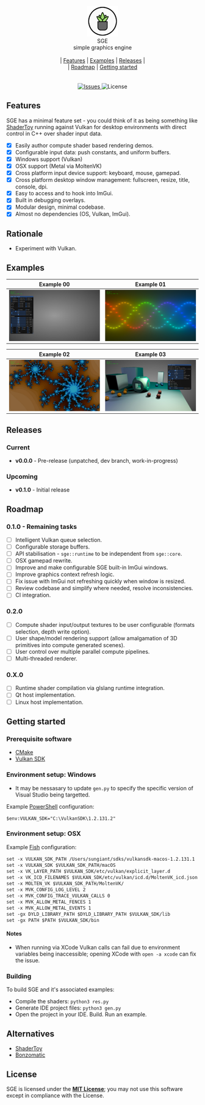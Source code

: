 <p align="center">
  <br/>
  <img src="docs/logo.png" width="80px"/>
  <br/>
  SGE
  <br/>
  simple graphics engine
  <br/>
  <br/>|
    <a href="#features">Features</a> |
    <a href="#examples">Examples</a> |
    <a href="#releases">Releases</a> |
  <br/>|
    <a href="#roadmap">Roadmap</a> |
    <a href="#getting-started">Getting started</a>
  <br/>
  <br/>
  <br/>
  <a href="https://github.com/sungiant/sge/issues">
    <img alt="Issues" src="https://img.shields.io/github/issues-raw/sungiant/sge.svg"/>
  </a>
  <img alt="License" src="https://img.shields.io/github/license/sungiant/sge"/>
  <br/>
</p>

## Features

SGE has a minimal feature set - you could think of it as being something like [ShaderToy](https://www.shadertoy.com) running against Vulkan for desktop environments with direct control in C++ over shader input data.

- [x] Easily author compute shader based rendering demos.
- [x] Configurable input data: push constants, and uniform buffers.
- [x] Windows support (Vulkan)
- [x] OSX support (Metal via MoltenVK)
- [x] Cross platform input device support: keyboard, mouse, gamepad.
- [x] Cross platform desktop window management: fullscreen, resize, title, console, dpi.
- [x] Easy to access and to hook into ImGui.
- [x] Built in debugging overlays.
- [x] Modular design, minimal codebase.
- [x] Almost no dependencies (OS, Vulkan, ImGui).

## Rationale

* Experiment with Vulkan.

## Examples

| Example 00 | Example 01 |
|:---:|:---:|
|<a href="/examples/ex00_vanilla"><img src="/docs/ex00.jpg"/></a>|<a href="/examples/ex01_sinewaves"><img src="/docs/ex01.jpg"/></a>|

| Example 02 | Example 03 |
|:---:|:---:|
|<a href="/examples/ex02_juliaset"><img src="/docs/ex02.jpg"/></a>|<a href="/examples/ex03_staticsdf"><img src="/docs/ex03.jpg"/></a>|

## Releases

### Current

* **v0.0.0** - Pre-release (unpatched, dev branch, work-in-progress)

### Upcoming

* **v0.1.0** - Initial release

## Roadmap

### 0.1.0 - Remaining tasks

- [ ] Intelligent Vulkan queue selection.
- [ ] Configurable storage buffers.
- [ ] API stabilisation - `sge::runtime` to be independent from `sge::core`.
- [ ] OSX gamepad rewrite.
- [ ] Improve and make configurable SGE built-in ImGui windows.
- [ ] Improve graphics context refresh logic.
- [ ] Fix issue with ImGui not refreshing quickly when window is resized.
- [ ] Review codebase and simplify where needed, resolve inconsistencies.
- [ ] CI integration.

### 0.2.0

- [ ] Compute shader input/output textures to be user configurable (formats selection, depth write option).
- [ ] User shape/model rendering support (allow amalgamation of 3D primitives into compute generated scenes).
- [ ] User control over multiple parallel compute pipelines.
- [ ] Multi-threaded renderer.

### 0.X.0

- [ ] Runtime shader compilation via glslang runtime integration.
- [ ] Qt host implementation.
- [ ] Linux host implementation.

## Getting started

### Prerequisite software

* [CMake](https://cmake.org)
* [Vulkan SDK](https://vulkan.lunarg.com/sdk/home)

### Environment setup: Windows

* It may be nessasary to update `gen.py` to specify the specific version of Visual Studio being targetted.


Example [PowerShell](https://docs.microsoft.com/en-us/powershell/scripting/overview?view=powershell-7) configuration:

```
$env:VULKAN_SDK="C:\VulkanSDK\1.2.131.2"
```

### Environment setup: OSX

Example [Fish](https://fishshell.com/) configuration:

```
set -x VULKAN_SDK_PATH /Users/sungiant/sdks/vulkansdk-macos-1.2.131.1
set -x VULKAN_SDK $VULKAN_SDK_PATH/macOS
set -x VK_LAYER_PATH $VULKAN_SDK/etc/vulkan/explicit_layer.d
set -x VK_ICD_FILENAMES $VULKAN_SDK/etc/vulkan/icd.d/MoltenVK_icd.json
set -x MOLTEN_VK $VULKAN_SDK_PATH/MoltenVK/
set -x MVK_CONFIG_LOG_LEVEL 2
set -x MVK_CONFIG_TRACE_VULKAN_CALLS 0
set -x MVK_ALLOW_METAL_FENCES 1
set -x MVK_ALLOW_METAL_EVENTS 1
set -gx DYLD_LIBRARY_PATH $DYLD_LIBRARY_PATH $VULKAN_SDK/lib
set -gx PATH $PATH $VULKAN_SDK/bin
```

#### Notes

* When running via XCode Vulkan calls can fail due to environment variables being inaccessible; opening XCode with `open -a xcode` can fix the issue.

### Building

To build SGE and it's associated examples:

* Compile the shaders: `python3 res.py`
* Generate IDE project files: `python3 gen.py`
* Open the project in your IDE.  Build.  Run an example.

## Alternatives

* [ShaderToy](https://www.shadertoy.com)
* [Bonzomatic](https://github.com/Gargaj/Bonzomatic)

## License

SGE is licensed under the **[MIT License](/license)**; you may not use this software except in compliance with the License.



